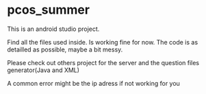 # pcos_summer
This is an android studio project.

Find all the files used inside. Is working fine for now.
The code is as detailled as possible, maybe a bit messy.

Please check out others project for the server and the question files generator(Java and XML)

A common error might be the ip adress if not working for you
